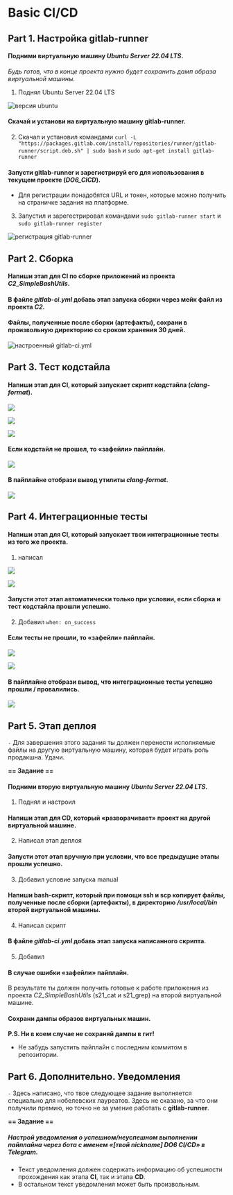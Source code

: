 # Basic CI/CD

## Part 1. Настройка **gitlab-runner**

#### Подними виртуальную машину *Ubuntu Server 22.04 LTS*.
*Будь готов, что в конце проекта нужно будет сохранить дамп образа виртуальной машины.*

1. Поднял Ubuntu Server 22.04 LTS

![версия ubuntu](screenshots/1.1.png)

#### Скачай и установи на виртуальную машину **gitlab-runner**.

2. Скачал и установил командами `curl -L "https://packages.gitlab.com/install/repositories/runner/gitlab-runner/script.deb.sh" | sudo bash` и `sudo apt-get install gitlab-runner`

#### Запусти **gitlab-runner** и зарегистрируй его для использования в текущем проекте (*DO6_CICD*).
- Для регистрации понадобятся URL и токен, которые можно получить на страничке задания на платформе.

3. Запустил и зарегестрировал командами `sudo gitlab-runner start` и `sudo gitlab-runner register`

![регистрация gitlab-runner](screenshots/1.2.png)


## Part 2. Сборка

#### Напиши этап для **CI** по сборке приложений из проекта *C2_SimpleBashUtils*.
#### В файле _gitlab-ci.yml_ добавь этап запуска сборки через мейк файл из проекта _C2_.
#### Файлы, полученные после сборки (артефакты), сохрани в произвольную директорию со сроком хранения 30 дней.

![настроенный gitlab-ci.yml](screenshots/2.1.png)


## Part 3. Тест кодстайла

#### Напиши этап для **CI**, который запускает скрипт кодстайла (*clang-format*).

![](screenshots/3.1.png)

![](screenshots/3.2.png)

![](screenshots/3.3.png)

#### Если кодстайл не прошел, то «зафейли» пайплайн.

![](screenshots/3.4.png)

#### В пайплайне отобрази вывод утилиты *clang-format*.

![](screenshots/3.5.png)

## Part 4. Интеграционные тесты

#### Напиши этап для **CI**, который запускает твои интеграционные тесты из того же проекта.

1. написал

![](screenshots/4.1.png)

![](screenshots/4.2.png)

#### Запусти этот этап автоматически только при условии, если сборка и тест кодстайла прошли успешно.

2. Добавил `when: on_success`

#### Если тесты не прошли, то «зафейли» пайплайн.

![](screenshots/4.4.png)

![](screenshots/4.5.png)

#### В пайплайне отобрази вывод, что интеграционные тесты успешно прошли / провалились.

![](screenshots/4.3.png)

## Part 5. Этап деплоя

`-` Для завершения этого задания ты должен перенести исполняемые файлы на другую виртуальную машину, которая будет играть роль продакшна. Удачи.

**== Задание ==**

#### Подними вторую виртуальную машину *Ubuntu Server 22.04 LTS*.

1. Поднял и настроил

#### Напиши этап для **CD**, который «разворачивает» проект на другой виртуальной машине.

2. Написал этап деплоя

#### Запусти этот этап вручную при условии, что все предыдущие этапы прошли успешно.

3. Добавил условие запуска manual

#### Напиши bash-скрипт, который при помощи **ssh** и **scp** копирует файлы, полученные после сборки (артефакты), в директорию */usr/local/bin* второй виртуальной машины.

4. Написал скрипт

#### В файле _gitlab-ci.yml_ добавь этап запуска написанного скрипта.

5. Добавил

#### В случае ошибки «зафейли» пайплайн.

В результате ты должен получить готовые к работе приложения из проекта *C2_SimpleBashUtils* (s21_cat и s21_grep) на второй виртуальной машине.

#### Сохрани дампы образов виртуальных машин.
**P.S. Ни в коем случае не сохраняй дампы в гит!**
- Не забудь запустить пайплайн с последним коммитом в репозитории.


## Part 6. Дополнительно. Уведомления

`-` Здесь написано, что твое следующее задание выполняется специально для нобелевских лауреатов. Здесь не сказано, за что они получили премию, но точно не за умение работать с **gitlab-runner**.

**== Задание ==**

##### Настрой уведомления о успешном/неуспешном выполнении пайплайна через бота с именем «[твой nickname] DO6 CI/CD» в *Telegram*.

- Текст уведомления должен содержать информацию об успешности прохождения как этапа **CI**, так и этапа **CD**.
- В остальном текст уведомления может быть произвольным.
